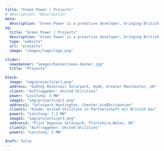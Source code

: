 ```yaml
---
title: "Green Power | Projects"
# description: "Description"
meta:
  description: "Green Power is a proactive developer, bringing British enthusiasm and speed to creating a turnkey solution to Solar and other technologies to your home or commercial property."
og:
  title: "Green Power | Projects"
  description: "Green Power is a proactive developer, bringing British enthusiasm and speed to creating a turnkey solution to Solar and other technologies to your home or commercial property"
  type: "website"
  url: "projects"
  image: "images/logo/logo.png"

slider:
  newsbanner: "images/banner/news-banner.jpg"
  title: "Projects"

block:
  image: "img/projects/pr1.png"
  address: "Godley Reservoir Solarpark, Hyde, Greater Manchester, UK"
  client: "Auftraggeber: United Utilities"
  power: "Leistung: 3 MW"
  image1: "img/projects/pr2.png"
  address1: "Solarpark Huntington, Chester,Großbritannien"
  client1: "Kunde: United Utilities in Partnerschaft mit British Gas"
  power1: "Leistung: 7,2 MW"
  image2: "img/projects/pr3.png"
  address2: "Flint Deponie Solarpark, Flintshire,Wales, UK"
  client2: "Auftraggeber: United Utilities"
  power2: "Leistung: 2 MW"

draft: false
---
```

